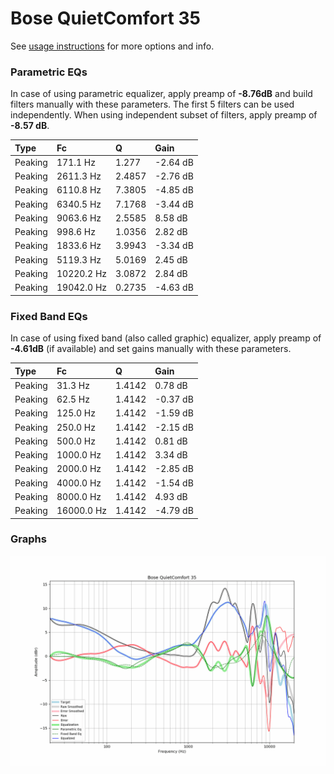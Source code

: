 # Bose QuietComfort 35
See [usage instructions](https://github.com/jaakkopasanen/AutoEq#usage) for more options and info.

### Parametric EQs
In case of using parametric equalizer, apply preamp of **-8.76dB** and build filters manually
with these parameters. The first 5 filters can be used independently.
When using independent subset of filters, apply preamp of **-8.57 dB**.

| Type    | Fc         |      Q | Gain     |
|:--------|:-----------|:-------|:---------|
| Peaking | 171.1 Hz   | 1.277  | -2.64 dB |
| Peaking | 2611.3 Hz  | 2.4857 | -2.76 dB |
| Peaking | 6110.8 Hz  | 7.3805 | -4.85 dB |
| Peaking | 6340.5 Hz  | 7.1768 | -3.44 dB |
| Peaking | 9063.6 Hz  | 2.5585 | 8.58 dB  |
| Peaking | 998.6 Hz   | 1.0356 | 2.82 dB  |
| Peaking | 1833.6 Hz  | 3.9943 | -3.34 dB |
| Peaking | 5119.3 Hz  | 5.0169 | 2.45 dB  |
| Peaking | 10220.2 Hz | 3.0872 | 2.84 dB  |
| Peaking | 19042.0 Hz | 0.2735 | -4.63 dB |

### Fixed Band EQs
In case of using fixed band (also called graphic) equalizer, apply preamp of **-4.61dB**
(if available) and set gains manually with these parameters.

| Type    | Fc         |      Q | Gain     |
|:--------|:-----------|:-------|:---------|
| Peaking | 31.3 Hz    | 1.4142 | 0.78 dB  |
| Peaking | 62.5 Hz    | 1.4142 | -0.37 dB |
| Peaking | 125.0 Hz   | 1.4142 | -1.59 dB |
| Peaking | 250.0 Hz   | 1.4142 | -2.15 dB |
| Peaking | 500.0 Hz   | 1.4142 | 0.81 dB  |
| Peaking | 1000.0 Hz  | 1.4142 | 3.34 dB  |
| Peaking | 2000.0 Hz  | 1.4142 | -2.85 dB |
| Peaking | 4000.0 Hz  | 1.4142 | -1.54 dB |
| Peaking | 8000.0 Hz  | 1.4142 | 4.93 dB  |
| Peaking | 16000.0 Hz | 1.4142 | -4.79 dB |

### Graphs
![](./Bose%20QuietComfort%2035.png)